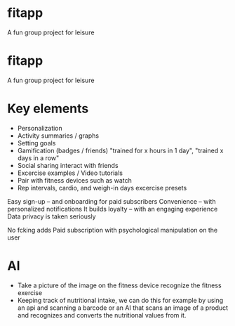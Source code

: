 # fitapp
A fun group project for leisure 

# fitapp
A fun group project for leisure 


# Key elements 
- Personalization 
- Activity summaries / graphs 
- Setting goals
- Gamification (badges / friends) "trained for x hours in 1 day", "trained x days in a row"
- Social sharing interact with friends 
- Excercise examples / Video tutorials
- Pair with fitness devices such as watch 
- Rep intervals, cardio, and weigh-in days excercise presets 

Easy sign-up – and onboarding for paid subscribers
Convenience – with personalized notifications
It builds loyalty – with an engaging experience
Data privacy is taken seriously

No fcking adds 
Paid subscription with psychological manipulation on the user 

# AI
- Take a picture of the image on the fitness device recognize the fitness exercise 
- Keeping track of nutritional intake, we can do this for example by using an api and scanning a barcode or an AI that scans an image of a product and recognizes and converts the nutritional values from it.
